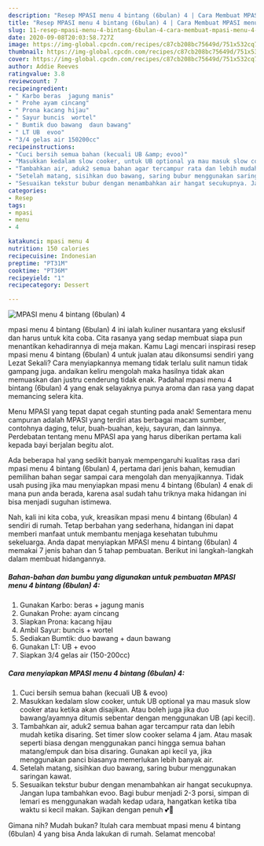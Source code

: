 ```yaml
---
description: "Resep MPASI menu 4 bintang (6bulan) 4 | Cara Membuat MPASI menu 4 bintang (6bulan) 4 Yang Bikin Ngiler"
title: "Resep MPASI menu 4 bintang (6bulan) 4 | Cara Membuat MPASI menu 4 bintang (6bulan) 4 Yang Bikin Ngiler"
slug: 11-resep-mpasi-menu-4-bintang-6bulan-4-cara-membuat-mpasi-menu-4-bintang-6bulan-4-yang-bikin-ngiler
date: 2020-09-08T20:03:58.727Z
image: https://img-global.cpcdn.com/recipes/c87cb208bc75649d/751x532cq70/mpasi-menu-4-bintang-6bulan-4-foto-resep-utama.jpg
thumbnail: https://img-global.cpcdn.com/recipes/c87cb208bc75649d/751x532cq70/mpasi-menu-4-bintang-6bulan-4-foto-resep-utama.jpg
cover: https://img-global.cpcdn.com/recipes/c87cb208bc75649d/751x532cq70/mpasi-menu-4-bintang-6bulan-4-foto-resep-utama.jpg
author: Addie Reeves
ratingvalue: 3.8
reviewcount: 7
recipeingredient:
- " Karbo beras  jagung manis"
- " Prohe ayam cincang"
- " Prona kacang hijau"
- " Sayur buncis  wortel"
- " Bumtik duo bawang  daun bawang"
- " LT UB  evoo"
- "3/4 gelas air 150200cc"
recipeinstructions:
- "Cuci bersih semua bahan (kecuali UB &amp; evoo)"
- "Masukkan kedalam slow cooker, untuk UB optional ya mau masuk slow cooker atau ketika akan disajikan. Atau boleh juga jika duo bawang/ayamnya ditumis sebentar dengan menggunakan UB (api kecil)."
- "Tambahkan air, aduk2 semua bahan agar tercampur rata dan lebih mudah ketika disaring. Set timer slow cooker selama 4 jam. Atau masak seperti biasa dengan menggunakan panci hingga semua bahan matang/empuk dan bisa disaring. Gunakan api kecil ya, jika menggunakan panci biasanya memerlukan lebih banyak air."
- "Setelah matang, sisihkan duo bawang, saring bubur menggunakan saringan kawat."
- "Sesuaikan tekstur bubur dengan menambahkan air hangat secukupnya. Jangan lupa tambahkan evoo. Bagi bubur menjadi 2-3 porsi, simpan di lemari es menggunakan wadah kedap udara, hangatkan ketika tiba waktu si kecil makan. Sajikan dengan penuh 💕💞"
categories:
- Resep
tags:
- mpasi
- menu
- 4

katakunci: mpasi menu 4 
nutrition: 150 calories
recipecuisine: Indonesian
preptime: "PT31M"
cooktime: "PT36M"
recipeyield: "1"
recipecategory: Dessert

---
```



![MPASI menu 4 bintang (6bulan) 4](https://img-global.cpcdn.com/recipes/c87cb208bc75649d/751x532cq70/mpasi-menu-4-bintang-6bulan-4-foto-resep-utama.jpg)


mpasi menu 4 bintang (6bulan) 4 ini ialah kuliner nusantara yang ekslusif dan harus untuk kita coba. Cita rasanya yang sedap membuat siapa pun menantikan kehadirannya di meja makan.
Kamu Lagi mencari inspirasi resep mpasi menu 4 bintang (6bulan) 4 untuk jualan atau dikonsumsi sendiri yang Lezat Sekali? Cara menyiapkannya memang tidak terlalu sulit namun tidak gampang juga. andaikan keliru mengolah maka hasilnya tidak akan memuaskan dan justru cenderung tidak enak. Padahal mpasi menu 4 bintang (6bulan) 4 yang enak selayaknya punya aroma dan rasa yang dapat memancing selera kita.

Menu MPASI yang tepat dapat cegah stunting pada anak! Sementara menu campuran adalah MPASI yang terdiri atas berbagai macam sumber, contohnya daging, telur, buah-buahan, keju, sayuran, dan lainnya. Perdebatan tentang menu MPASI apa yang harus diberikan pertama kali kepada bayi berjalan begitu alot.

Ada beberapa hal yang sedikit banyak mempengaruhi kualitas rasa dari mpasi menu 4 bintang (6bulan) 4, pertama dari jenis bahan, kemudian pemilihan bahan segar sampai cara mengolah dan menyajikannya. Tidak usah pusing jika mau menyiapkan mpasi menu 4 bintang (6bulan) 4 enak di mana pun anda berada, karena asal sudah tahu triknya maka hidangan ini bisa menjadi suguhan istimewa.


Nah, kali ini kita coba, yuk, kreasikan mpasi menu 4 bintang (6bulan) 4 sendiri di rumah. Tetap berbahan yang sederhana, hidangan ini dapat memberi manfaat untuk membantu menjaga kesehatan tubuhmu sekeluarga. Anda dapat menyiapkan MPASI menu 4 bintang (6bulan) 4 memakai 7 jenis bahan dan 5 tahap pembuatan. Berikut ini langkah-langkah dalam membuat hidangannya.

<!--inarticleads1-->

##### Bahan-bahan dan bumbu yang digunakan untuk pembuatan MPASI menu 4 bintang (6bulan) 4:

1. Gunakan  Karbo: beras + jagung manis
1. Gunakan  Prohe: ayam cincang
1. Siapkan  Prona: kacang hijau
1. Ambil  Sayur: buncis + wortel
1. Sediakan  Bumtik: duo bawang + daun bawang
1. Gunakan  LT: UB + evoo
1. Siapkan 3/4 gelas air (150-200cc)




<!--inarticleads2-->

##### Cara menyiapkan MPASI menu 4 bintang (6bulan) 4:

1. Cuci bersih semua bahan (kecuali UB &amp; evoo)
1. Masukkan kedalam slow cooker, untuk UB optional ya mau masuk slow cooker atau ketika akan disajikan. Atau boleh juga jika duo bawang/ayamnya ditumis sebentar dengan menggunakan UB (api kecil).
1. Tambahkan air, aduk2 semua bahan agar tercampur rata dan lebih mudah ketika disaring. Set timer slow cooker selama 4 jam. Atau masak seperti biasa dengan menggunakan panci hingga semua bahan matang/empuk dan bisa disaring. Gunakan api kecil ya, jika menggunakan panci biasanya memerlukan lebih banyak air.
1. Setelah matang, sisihkan duo bawang, saring bubur menggunakan saringan kawat.
1. Sesuaikan tekstur bubur dengan menambahkan air hangat secukupnya. Jangan lupa tambahkan evoo. Bagi bubur menjadi 2-3 porsi, simpan di lemari es menggunakan wadah kedap udara, hangatkan ketika tiba waktu si kecil makan. Sajikan dengan penuh 💕💞




Gimana nih? Mudah bukan? Itulah cara membuat mpasi menu 4 bintang (6bulan) 4 yang bisa Anda lakukan di rumah. Selamat mencoba!
